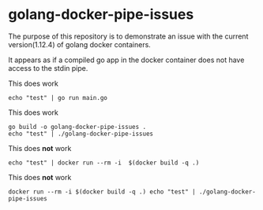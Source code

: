 # golang-docker-pipe-issues
The purpose of this repository is to demonstrate an issue with the current version(1.12.4) of golang docker containers.

It appears as if a compiled go app in the docker container does not have access to the stdin pipe.


This does work
```
echo "test" | go run main.go
```

This does work
```
go build -o golang-docker-pipe-issues .
echo "test" | ./golang-docker-pipe-issues
```

This does **not** work
```
echo "test" | docker run --rm -i  $(docker build -q .)
```

This does **not** work
```
docker run --rm -i $(docker build -q .) echo "test" | ./golang-docker-pipe-issues
```
